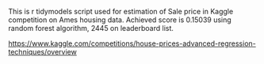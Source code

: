This is r tidymodels script used for estimation of Sale price in Kaggle competition on Ames housing data. Achieved score is 0.15039 using random forest algorithm, 2445 on leaderboard list.

https://www.kaggle.com/competitions/house-prices-advanced-regression-techniques/overview

